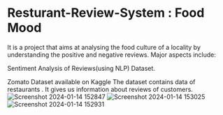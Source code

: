 # Resturant-Review-System : Food Mood
It is a project that aims at analysing the food culture of a locality by understanding the positive and negative reviews. Major aspects include:


Sentiment Analysis of Reviews(using NLP)
Dataset.

Zomato Dataset available on Kaggle 
The dataset contains data of restaurants . It gives us information about reviews of customers.
![Screenshot 2024-01-14 152847](https://github.com/Arunika22/Resturant-Review-System/assets/97836808/9b36971a-a0c4-4c6e-afcd-4230a69bf8ec)
![Screenshot 2024-01-14 153025](https://github.com/Arunika22/Resturant-Review-System/assets/97836808/efe0c754-8122-4965-bd04-b89c058f2d36)
![Screenshot 2024-01-14 152931](https://github.com/Arunika22/Resturant-Review-System/assets/97836808/48d39a7e-cace-432c-81db-0d559baa47a6)

